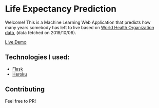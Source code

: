 # Life Expectancy Prediction

Welcome! This is a Machine Learning Web Application that predicts how many years somebody has left to live based on [World Health Organization data](https://www.who.int/gho/en/), (data fetched on 2019/10/09).

[Live Demo](https://live-life-flask.herokuapp.com/)

## Technologies I used:

* [Flask](http://flask.palletsprojects.com/)
* [Heroku](http://heroku.com/)

## Contributing

Feel free to PR!